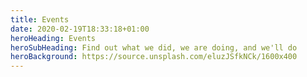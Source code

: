 ```yaml
---
title: Events
date: 2020-02-19T18:33:18+01:00
heroHeading: Events
heroSubHeading: Find out what we did, we are doing, and we'll do
heroBackground: https://source.unsplash.com/eluzJSfkNCk/1600x400
---
```

